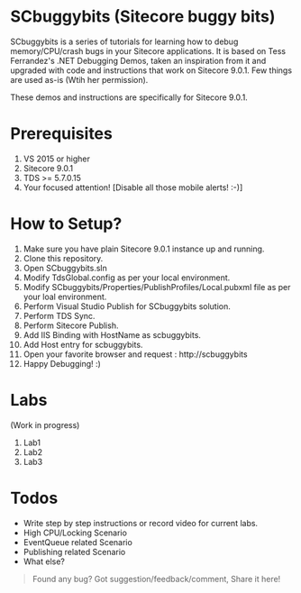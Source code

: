 # SCbuggybits (Sitecore buggy bits)

SCbuggybits is a series of tutorials for learning how to debug memory/CPU/crash bugs in your Sitecore applications. It is based on Tess Ferrandez's .NET Debugging Demos, taken an inspiration from it and upgraded with code and instructions that work on Sitecore 9.0.1. Few things are used as-is (Wtih her permission).

These demos and instructions are specifically for Sitecore 9.0.1.

# Prerequisites
1. VS 2015 or higher
2. Sitecore 9.0.1
3. TDS >= 5.7.0.15
4. Your focused attention! [Disable all those mobile alerts! :-)]

# How to Setup?

1. Make sure you have plain Sitecore 9.0.1 instance up and running.
2. Clone this repository.
3. Open SCbuggybits.sln
4. Modify TdsGlobal.config as per your local environment.
5. Modify SCbuggybits/Properties/PublishProfiles/Local.pubxml file as per your loal environment.
6. Perform Visual Studio Publish for SCbuggybits solution.
7. Perform TDS Sync.
8. Perform Sitecore Publish.
9. Add IIS Binding with HostName as scbuggybits.
10. Add Host entry for scbuggybits.
11. Open your favorite browser and request : http://scbuggybits
12. Happy Debugging! :)


# Labs

(Work in progress)

1. Lab1
2. Lab2
3. Lab3

# Todos

- Write step by step instructions or record video for current labs.
- High CPU/Locking Scenario
- EventQueue related Scenario
- Publishing related Scenario
- What else?

>Found any bug? Got suggestion/feedback/comment, Share it here!

